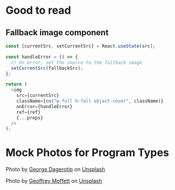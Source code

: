 # Good to read

## Fallback image component

```typescript
const [currentSrc, setCurrentSrc] = React.useState(src);

const handleError = () => {
  // On error, set the source to the fallback image
  setCurrentSrc(fallbackSrc);
};

return (
  <img
    src={currentSrc}
    className={cn("w-full h-full object-cover", className)}
    onError={handleError}
    ref={ref}
    {...props}
  />
);
```

# Mock Photos for Program Types

Photo by <a href="https://unsplash.com/@dagerotip?utm_content=creditCopyText&utm_medium=referral&utm_source=unsplash">George Dagerotip</a> on <a href="https://unsplash.com/photos/a-television-sitting-on-top-of-a-table-in-a-room-nCtlTpTcw_c?utm_content=creditCopyText&utm_medium=referral&utm_source=unsplash">Unsplash</a>

Photo by <a href="https://unsplash.com/@geoffreymoffett?utm_content=creditCopyText&utm_medium=referral&utm_source=unsplash">Geoffrey Moffett</a> on <a href="https://unsplash.com/photos/red-and-black-theater-chairs-TFRezw7pQwI?utm_content=creditCopyText&utm_medium=referral&utm_source=unsplash">Unsplash</a>
